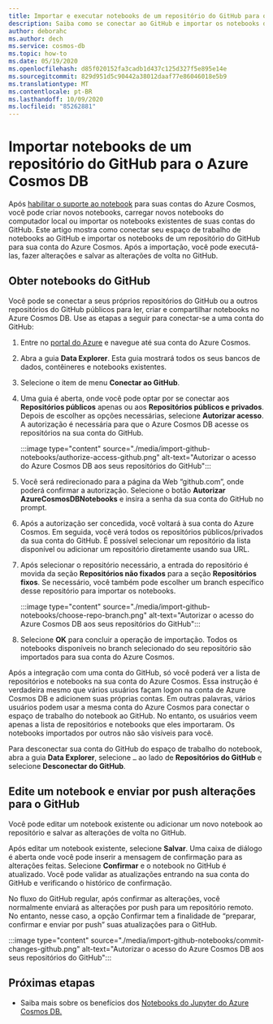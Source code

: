 ```yaml
---
title: Importar e executar notebooks de um repositório do GitHub para o Azure Cosmos DB
description: Saiba como se conectar ao GitHub e importar os notebooks de um repositório do GitHub para sua conta do Azure Cosmos. Após a importação, você pode executar, editar e salvar as alterações novamente no GitHub.
author: deborahc
ms.author: dech
ms.service: cosmos-db
ms.topic: how-to
ms.date: 05/19/2020
ms.openlocfilehash: d85f020152fa3cadb1d437c125d327f5e895e14e
ms.sourcegitcommit: 829d951d5c90442a38012daaf77e86046018e5b9
ms.translationtype: MT
ms.contentlocale: pt-BR
ms.lasthandoff: 10/09/2020
ms.locfileid: "85262881"
---
```

# <a name="import-notebooks-from-a-github-repo-into-azure-cosmos-db"></a>Importar notebooks de um repositório do GitHub para o Azure Cosmos DB

Após [habilitar o suporte ao notebook](enable-notebooks.md) para suas contas do Azure Cosmos, você pode criar novos notebooks, carregar novos notebooks do computador local ou importar os notebooks existentes de suas contas do GitHub. Este artigo mostra como conectar seu espaço de trabalho de notebooks ao GitHub e importar os notebooks de um repositório do GitHub para sua conta do Azure Cosmos. Após a importação, você pode executá-las, fazer alterações e salvar as alterações de volta no GitHub.

## <a name="get-notebooks-from-github"></a>Obter notebooks do GitHub

Você pode se conectar a seus próprios repositórios do GitHub ou a outros repositórios do GitHub públicos para ler, criar e compartilhar notebooks no Azure Cosmos DB. Use as etapas a seguir para conectar-se a uma conta do GitHub:

1. Entre no [portal do Azure](https://portal.azure.com/) e navegue até sua conta do Azure Cosmos.

1. Abra a guia **Data Explorer**. Esta guia mostrará todos os seus bancos de dados, contêineres e notebooks existentes.

1. Selecione o item de menu **Conectar ao GitHub**.

1. Uma guia é aberta, onde você pode optar por se conectar aos **Repositórios públicos** apenas ou aos **Repositórios públicos e privados**.  Depois de escolher as opções necessárias, selecione **Autorizar acesso**. A autorização é necessária para que o Azure Cosmos DB acesse os repositórios na sua conta do GitHub.

   :::image type="content" source="./media/import-github-notebooks/authorize-access-github.png" alt-text="Autorizar o acesso do Azure Cosmos DB aos seus repositórios do GitHub":::

1. Você será redirecionado para a página da Web “github.com”, onde poderá confirmar a autorização. Selecione o botão **Autorizar AzureCosmosDBNotebooks** e insira a senha da sua conta do GitHub no prompt.

1. Após a autorização ser concedida, você voltará à sua conta do Azure Cosmos. Em seguida, você verá todos os repositórios públicos/privados da sua conta do GitHub. É possível selecionar um repositório da lista disponível ou adicionar um repositório diretamente usando sua URL.

1. Após selecionar o repositório necessário, a entrada do repositório é movida da seção **Repositórios não fixados**  para a seção **Repositórios fixos**. Se necessário, você também pode escolher um branch específico desse repositório para importar os notebooks.

   :::image type="content" source="./media/import-github-notebooks/choose-repo-branch.png" alt-text="Autorizar o acesso do Azure Cosmos DB aos seus repositórios do GitHub":::

1. Selecione **OK** para concluir a operação de importação. Todos os notebooks disponíveis no branch selecionado do seu repositório são importados para sua conta do Azure Cosmos.

Após a integração com uma conta do GitHub, só você poderá ver a lista de repositórios e notebooks na sua conta do Azure Cosmos. Essa instrução é verdadeira mesmo que vários usuários façam logon na conta de Azure Cosmos DB e adicionem suas próprias contas. Em outras palavras, vários usuários podem usar a mesma conta do Azure Cosmos para conectar o espaço de trabalho do notebook ao GitHub. No entanto, os usuários veem apenas a lista de repositórios e notebooks que eles importaram. Os notebooks importados por outros não são visíveis para você.

Para desconectar sua conta do GitHub do espaço de trabalho do notebook, abra a guia **Data Explorer**, selecione `…` ao lado de **Repositórios do GitHub** e selecione **Desconectar do GitHub**.

## <a name="edit-a-notebook-and-push-changes-to-github"></a>Edite um notebook e enviar por push alterações para o GitHub

Você pode editar um notebook existente ou adicionar um novo notebook ao repositório e salvar as alterações de volta no GitHub.

Após editar um notebook existente, selecione **Salvar**. Uma caixa de diálogo é aberta onde você pode inserir a mensagem de confirmação para as alterações feitas. Selecione **Confirmar** e o notebook no GitHub é atualizado. Você pode validar as atualizações entrando na sua conta do GitHub e verificando o histórico de confirmação.

No fluxo do GitHub regular, após confirmar as alterações, você normalmente enviará as alterações por push para um repositório remoto. No entanto, nesse caso, a opção Confirmar tem a finalidade de “preparar, confirmar e enviar por push” suas atualizações para o GitHub.

:::image type="content" source="./media/import-github-notebooks/commit-changes-github.png" alt-text="Autorizar o acesso do Azure Cosmos DB aos seus repositórios do GitHub":::

## <a name="next-steps"></a>Próximas etapas

* Saiba mais sobre os benefícios dos [Notebooks do Jupyter do Azure Cosmos DB.](cosmosdb-jupyter-notebooks.md)


